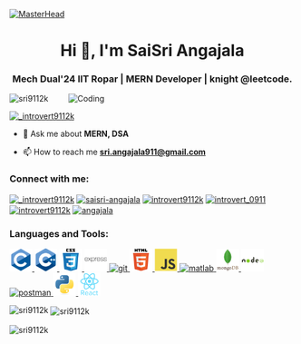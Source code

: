
[![MasterHead](https://c4.wallpaperflare.com/wallpaper/168/328/977/anonymus-hacker-computer-4k-wallpaper-preview.jpg)](https://sri9112k.io) 
<h1 align="center">Hi 👋, I'm SaiSri Angajala</h1>
<h3 align="center">Mech Dual'24 IIT Ropar | MERN Developer | knight @leetcode.</h3>
<img align="right" alt="Coding" width="400" src="https://cdn.dribbble.com/users/1162077/screenshots/3848914/programmer.gif">

<p align="left"> <img src="https://komarev.com/ghpvc/?username=sri9112k&label=Profile%20views&color=0e75b6&style=flat" alt="sri9112k" /> </p>

<p align="left"> <a href="https://twitter.com/_introvert9112k" target="blank"><img src="https://img.shields.io/twitter/follow/_introvert9112k?logo=twitter&style=for-the-badge" alt="_introvert9112k" /></a> </p>

- 💬 Ask me about **MERN, DSA**

- 📫 How to reach me **sri.angajala911@gmail.com**

<h3 align="left">Connect with me:</h3>
<p align="left">
<a href="https://twitter.com/_introvert9112k" target="blank"><img align="center" src="https://raw.githubusercontent.com/rahuldkjain/github-profile-readme-generator/master/src/images/icons/Social/twitter.svg" alt="_introvert9112k" height="30" width="40" /></a>
<a href="https://linkedin.com/in/saisri-angajala" target="blank"><img align="center" src="https://raw.githubusercontent.com/rahuldkjain/github-profile-readme-generator/master/src/images/icons/Social/linked-in-alt.svg" alt="saisri-angajala" height="30" width="40" /></a>
<a href="https://www.codechef.com/users/introvert9112k" target="blank"><img align="center" src="https://cdn.jsdelivr.net/npm/simple-icons@3.1.0/icons/codechef.svg" alt="introvert9112k" height="30" width="40" /></a>
<a href="https://codeforces.com/profile/introvert_0911" target="blank"><img align="center" src="https://raw.githubusercontent.com/rahuldkjain/github-profile-readme-generator/master/src/images/icons/Social/codeforces.svg" alt="introvert_0911" height="30" width="40" /></a>
<a href="https://www.leetcode.com/introvert9112k" target="blank"><img align="center" src="https://raw.githubusercontent.com/rahuldkjain/github-profile-readme-generator/master/src/images/icons/Social/leet-code.svg" alt="introvert9112k" height="30" width="40" /></a>
<a href="https://auth.geeksforgeeks.org/user/angajala" target="blank"><img align="center" src="https://raw.githubusercontent.com/rahuldkjain/github-profile-readme-generator/master/src/images/icons/Social/geeks-for-geeks.svg" alt="angajala" height="30" width="40" /></a>
</p>

<h3 align="left">Languages and Tools:</h3>
<p align="left"> <a href="https://www.cprogramming.com/" target="_blank" rel="noreferrer"> <img src="https://raw.githubusercontent.com/devicons/devicon/master/icons/c/c-original.svg" alt="c" width="40" height="40"/> </a> <a href="https://www.w3schools.com/cpp/" target="_blank" rel="noreferrer"> <img src="https://raw.githubusercontent.com/devicons/devicon/master/icons/cplusplus/cplusplus-original.svg" alt="cplusplus" width="40" height="40"/> </a> <a href="https://www.w3schools.com/css/" target="_blank" rel="noreferrer"> <img src="https://raw.githubusercontent.com/devicons/devicon/master/icons/css3/css3-original-wordmark.svg" alt="css3" width="40" height="40"/> </a> <a href="https://expressjs.com" target="_blank" rel="noreferrer"> <img src="https://raw.githubusercontent.com/devicons/devicon/master/icons/express/express-original-wordmark.svg" alt="express" width="40" height="40"/> </a> <a href="https://git-scm.com/" target="_blank" rel="noreferrer"> <img src="https://www.vectorlogo.zone/logos/git-scm/git-scm-icon.svg" alt="git" width="40" height="40"/> </a> <a href="https://www.w3.org/html/" target="_blank" rel="noreferrer"> <img src="https://raw.githubusercontent.com/devicons/devicon/master/icons/html5/html5-original-wordmark.svg" alt="html5" width="40" height="40"/> </a> <a href="https://developer.mozilla.org/en-US/docs/Web/JavaScript" target="_blank" rel="noreferrer"> <img src="https://raw.githubusercontent.com/devicons/devicon/master/icons/javascript/javascript-original.svg" alt="javascript" width="40" height="40"/> </a> <a href="https://www.mathworks.com/" target="_blank" rel="noreferrer"> <img src="https://upload.wikimedia.org/wikipedia/commons/2/21/Matlab_Logo.png" alt="matlab" width="40" height="40"/> </a> <a href="https://www.mongodb.com/" target="_blank" rel="noreferrer"> <img src="https://raw.githubusercontent.com/devicons/devicon/master/icons/mongodb/mongodb-original-wordmark.svg" alt="mongodb" width="40" height="40"/> </a> <a href="https://nodejs.org" target="_blank" rel="noreferrer"> <img src="https://raw.githubusercontent.com/devicons/devicon/master/icons/nodejs/nodejs-original-wordmark.svg" alt="nodejs" width="40" height="40"/> </a> <a href="https://postman.com" target="_blank" rel="noreferrer"> <img src="https://www.vectorlogo.zone/logos/getpostman/getpostman-icon.svg" alt="postman" width="40" height="40"/> </a> <a href="https://www.python.org" target="_blank" rel="noreferrer"> <img src="https://raw.githubusercontent.com/devicons/devicon/master/icons/python/python-original.svg" alt="python" width="40" height="40"/> </a> <a href="https://reactjs.org/" target="_blank" rel="noreferrer"> <img src="https://raw.githubusercontent.com/devicons/devicon/master/icons/react/react-original-wordmark.svg" alt="react" width="40" height="40"/> </a> </p>

<p><img align="left" src="https://github-readme-stats.vercel.app/api/top-langs?username=sri9112k&show_icons=true&locale=en&layout=compact" alt="sri9112k" /></p>

<p>&nbsp;<img align="center" src="https://github-readme-stats.vercel.app/api?username=sri9112k&show_icons=true&locale=en" alt="sri9112k" /></p>

<p><img align="center" src="https://github-readme-streak-stats.herokuapp.com/?user=sri9112k&" alt="sri9112k" /></p>

